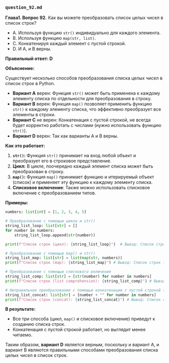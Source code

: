 ### `question_92.md`

**Глава1. Вопрос 92.** Как вы можете преобразовать список целых чисел в список строк?

- A.  Используя функцию `str()` индивидуально для каждого элемента.
- B.  Используя функцию `map(str, list)`.
- C.  Конкатенируя каждый элемент с пустой строкой.
- D.  И A, и B верны.

**Правильный ответ: D**

**Объяснение:**

Существует несколько способов преобразования списка целых чисел в список строк в Python.

*   **Вариант A** верен: Функция `str()` может быть применена к каждому элементу списка по отдельности для преобразования в строку.
*   **Вариант B** верен: Функция `map()` позволяет применить функцию `str()` к каждому элементу списка, что эффективно преобразует все элементы в строки.
*   **Вариант C** не верен: Конкатенация с пустой строкой, не всегда будет корректно работать с числами (нужно использовать функцию `str()`).
*   **Вариант D** верен: Так как варианты A и B верны.

**Как это работает:**

1.  **`str()`:** Функция `str()` принимает на вход любой объект и преобразует его в строковое представление.
2.  **Цикл:** В цикле, поочередно каждый элемент списка может быть преобразован в строку.
3.  **`map()`:** Функция `map()` принимает функцию и итерируемый объект (список) и применяет эту функцию к каждому элементу списка.
4. **Списковое включение**: Также можно использовать списковое включение с преобразованием типов.

**Примеры:**

```python
numbers: list[int] = [1, 2, 3, 4, 5]

# Преобразование с помощью цикла и str()
string_list_loop: list[str] = []
for number in numbers:
    string_list_loop.append(str(number))

print(f"Список строк (цикл): {string_list_loop}")  # Вывод: Список строк (цикл): ['1', '2', '3', '4', '5']

# Преобразование с помощью map() и str()
string_list_map: list[str] = list(map(str, numbers))
print(f"Список строк (map): {string_list_map}") # Вывод: Список строк (map): ['1', '2', '3', '4', '5']

# Преобразование с помощью спискового включения
string_list_comp: list[str] = [str(number) for number in numbers]
print(f"Список строк (list comprehension): {string_list_comp}") # Вывод: Список строк (list comprehension): ['1', '2', '3', '4', '5']

# Неправильное преобразование с помощью конкатенации с пустой строкой (будет работать, но будет не читаемым)
string_list_concat: list[str] = [number + "" for number in numbers]
print(f"Список строк (concat): {string_list_concat}") # Вывод: Список строк (concat): ['1', '2', '3', '4', '5']
```
**В результате:**
*  Все три способа (цикл, `map()` и списковое включение) приведут к созданию списка строк.
*  Конкатенация с пустой строкой работает, но выглядит менее читаемо.

Таким образом, **вариант D** является верным, поскольку и вариант A, и вариант B являются правильными способами преобразования списка целых чисел в список строк.
